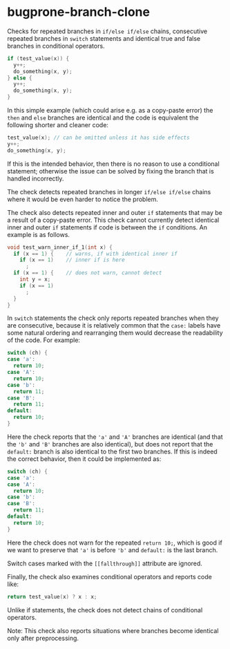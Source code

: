 # bugprone-branch-clone

Checks for repeated branches in `if/else if/else` chains, consecutive
repeated branches in `switch` statements and identical true and false
branches in conditional operators.

```c++
if (test_value(x)) {
  y++;
  do_something(x, y);
} else {
  y++;
  do_something(x, y);
}
```

In this simple example (which could arise e.g. as a copy-paste error)
the `then` and `else` branches are identical and the code is equivalent
the following shorter and cleaner code:

```c++
test_value(x); // can be omitted unless it has side effects
y++;
do_something(x, y);
```

If this is the intended behavior, then there is no reason to use a
conditional statement; otherwise the issue can be solved by fixing the
branch that is handled incorrectly.

The check detects repeated branches in longer `if/else if/else` chains
where it would be even harder to notice the problem.

The check also detects repeated inner and outer `if` statements that may
be a result of a copy-paste error. This check cannot currently detect
identical inner and outer `if` statements if code is between the `if`
conditions. An example is as follows.

```c++
void test_warn_inner_if_1(int x) {
  if (x == 1) {    // warns, if with identical inner if
    if (x == 1)    // inner if is here
      ;
  if (x == 1) {    // does not warn, cannot detect
    int y = x;
    if (x == 1)
      ;
  }
}
```

In `switch` statements the check only reports repeated branches when
they are consecutive, because it is relatively common that the `case:`
labels have some natural ordering and rearranging them would decrease
the readability of the code. For example:

```c++
switch (ch) {
case 'a':
  return 10;
case 'A':
  return 10;
case 'b':
  return 11;
case 'B':
  return 11;
default:
  return 10;
}
```

Here the check reports that the `'a'` and `'A'` branches are identical
(and that the `'b'` and `'B'` branches are also identical), but does not
report that the `default:` branch is also identical to the first two
branches. If this is indeed the correct behavior, then it could be
implemented as:

```c++
switch (ch) {
case 'a':
case 'A':
  return 10;
case 'b':
case 'B':
  return 11;
default:
  return 10;
}
```

Here the check does not warn for the repeated `return 10;`, which is
good if we want to preserve that `'a'` is before `'b'` and `default:` is
the last branch.

Switch cases marked with the `[[fallthrough]]` attribute are ignored.

Finally, the check also examines conditional operators and reports code
like:

```c++
return test_value(x) ? x : x;
```

Unlike if statements, the check does not detect chains of conditional
operators.

Note: This check also reports situations where branches become identical
only after preprocessing.
